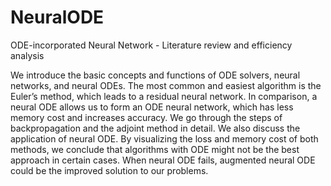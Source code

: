 # NeuralODE
ODE-incorporated Neural Network - Literature review and efficiency analysis

We introduce the basic concepts and functions of ODE solvers, neural
networks, and neural ODEs. The most common and easiest algorithm is
the Euler’s method, which leads to a residual neural network. In comparison,
a neural ODE allows us to form an ODE neural network, which
has less memory cost and increases accuracy. We go through the steps of
backpropagation and the adjoint method in detail. We also discuss the
application of neural ODE. By visualizing the loss and memory cost of
both methods, we conclude that algorithms with ODE might not be the
best approach in certain cases. When neural ODE fails, augmented neural
ODE could be the improved solution to our problems.
